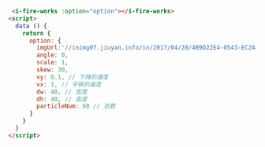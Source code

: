 <template>
  <div>
    <div class="fire-work-wrap">
      <i-fire-works :option="option"></i-fire-works>
    </div>
    <Input v-model="option.imgUrl" placeholder="请输入飘落图片的地址 主意是png哦"></Input>
    <Button class="star" @click="changeStar">star</Button>
    <table class="bordered responsive-table">
      <thead>
        <th>属性</th>
        <th>说明</th>
        <th>类型</th>
      </thead>
      <tbody>
        <tr>
          <td>option</td>
          <td>设置的一些属性</td>
          <td>Object</td>
        </tr>
      </tbody>
    </table>
  </div>
</template>
<script>
  import iFireWorks from 'i-ui/lib/iFireWorks'
  export default {
    components: {
      iFireWorks
    },
    data () {
      return {
        option:{
           imgUrl:''
        }
      }
    },
    methods:{
      changeStar () {
        this.option.imgUrl = 'http://inimg07.jiuyan.info/in/2017/04/28/4B9D22E4-0543-EC2A-542A-047710941303.png'
      }
    }
  }

</script>
<style>
  .fire-work-wrap {
    width: 100%;
    height: 200px;
    overflow: hidden;
  }
   .ivu-input-wrapper {
    width: 400px;
    margin-top: 30px;
  }
  .star{
    margin-top:10px;
    margin-bottom: 10px!important;
  }
</style>

``` html
 <i-fire-works :option="option"></i-fire-works>
<script>
  data () {
    return {
      option: {
        imgUrl:'//inimg07.jiuyan.info/in/2017/04/28/4B9D22E4-0543-EC2A-542A-047710941303.png',
        angle: 0,
        scale: 1,
        skew: 30,
        vy: 0.1, // 下降的速度
        vx: 1, // 平移的速度
        dw: 40, // 宽度
        dh: 40, // 高度
        particleNum: 60 // 总数
      }
    }
  }
</script>


```
